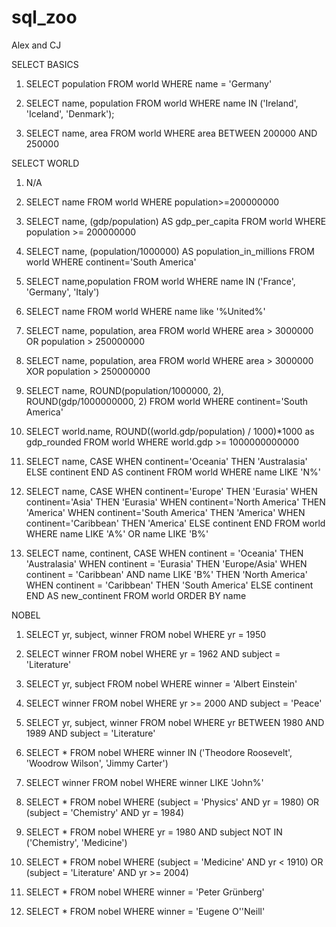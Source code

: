 # sql_zoo

Alex and CJ


SELECT BASICS

1. SELECT population FROM world
  WHERE name = 'Germany'

2. SELECT name, population FROM world
  WHERE name IN ('Ireland', 'Iceland', 'Denmark');

3. SELECT name, area FROM world
  WHERE area BETWEEN 200000 AND 250000

SELECT WORLD

1. N/A

2. SELECT name FROM world
WHERE population>=200000000

3. SELECT name, (gdp/population) AS gdp_per_capita
FROM world
WHERE population >= 200000000

4. SELECT name, (population/1000000) AS population_in_millions
FROM world
WHERE continent='South America'

5. SELECT name,population
FROM world
WHERE name IN ('France', 'Germany', 'Italy')

6. SELECT name
FROM world
WHERE name like '%United%'

7. SELECT name, population, area
FROM world
WHERE area > 3000000 OR population > 250000000

8. SELECT name, population, area
FROM world
WHERE area > 3000000 XOR population > 250000000

9. SELECT name, ROUND(population/1000000, 2), ROUND(gdp/1000000000, 2)
FROM world
WHERE continent='South America'

10. SELECT world.name, ROUND((world.gdp/population) / 1000)*1000 as gdp_rounded
FROM world
WHERE world.gdp >= 1000000000000

11. SELECT name,
       CASE WHEN continent='Oceania' THEN 'Australasia'
            ELSE continent END AS continent
  FROM world
 WHERE name LIKE 'N%'

12. SELECT name, 
      CASE WHEN continent='Europe' THEN 'Eurasia'
          WHEN continent='Asia' THEN 'Eurasia'
          WHEN continent='North America' THEN 'America'
         WHEN continent='South America' THEN 'America'
          WHEN continent='Caribbean' THEN 'America'
           ELSE continent END
 FROM world
WHERE  name LIKE 'A%' 
OR name LIKE  'B%'

 13. SELECT name, continent,
     CASE WHEN continent = 'Oceania' THEN 'Australasia'
    WHEN continent = 'Eurasia' THEN 'Europe/Asia'
    WHEN continent = 'Caribbean' AND name LIKE 'B%' THEN 'North America'
    WHEN continent = 'Caribbean' THEN 'South America'
    ELSE continent END AS new_continent
FROM world
ORDER BY name


NOBEL

1. SELECT yr, subject, winner
  FROM nobel
 WHERE yr = 1950

 2. SELECT winner
  FROM nobel
 WHERE yr = 1962
   AND subject = 'Literature'

3. SELECT yr, subject
FROM nobel
WHERE winner = 'Albert Einstein'


4. SELECT winner
FROM nobel
WHERE yr >= 2000 AND subject = 'Peace'

5. SELECT yr, subject, winner
FROM nobel
WHERE yr BETWEEN 1980 AND 1989
AND subject = 'Literature'

6. SELECT * FROM nobel
 WHERE winner IN ('Theodore Roosevelt', 'Woodrow Wilson', 'Jimmy Carter')


7. SELECT winner
FROM nobel
WHERE winner LIKE 'John%'

8. SELECT *
FROM nobel
WHERE (subject = 'Physics' AND yr = 1980) OR (subject = 'Chemistry' AND yr = 1984)


9. SELECT *
FROM nobel
WHERE yr = 1980 
AND subject NOT IN ('Chemistry', 'Medicine')

10. SELECT * FROM nobel
WHERE (subject = 'Medicine' AND yr < 1910) OR (subject = 'Literature' AND yr >= 2004)

11. SELECT * FROM nobel
WHERE winner = 'Peter Grünberg'

12. SELECT * FROM nobel
WHERE winner = 'Eugene O''Neill'




